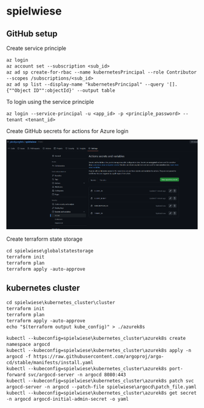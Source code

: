 # spielwiese

## GitHub setup

Create service principle

```shell
az login
az account set --subscription <sub_id>
az ad sp create-for-rbac --name kubernetesPrincipal --role Contributor --scopes /subscriptions/<sub_id>
az ad sp list --display-name "kubernetesPrincipal" --query '[].{""Object ID"":objectId}' --output table
```

To login using the service principle

```shell
az login --service-principal -u <app_id> -p <principle_password> --tenant <tenant_id>
```

Create GitHub secrets for actions for Azure login

![image](docs/secrets.png)

Create terraform state storage

```shell
cd spielwiese\globalstatestorage
terraform init
terraform plan
terraform apply -auto-approve
```

## kubernetes cluster

```shell
cd spielwiese\kubernetes_cluster\cluster
terraform init
terraform plan
terraform apply -auto-approve
echo "$(terraform output kube_config)" > ./azurek8s
```

```shell
kubectl --kubeconfig=spielwiese\kubernetes_cluster\azurek8s create namespace argocd
kubectl --kubeconfig=spielwiese\kubernetes_cluster\azurek8s apply -n argocd -f https://raw.githubusercontent.com/argoproj/argo-cd/stable/manifests/install.yaml
kubectl --kubeconfig=spielwiese\kubernetes_cluster\azurek8s port-forward svc/argocd-server -n argocd 8080:443
kubectl --kubeconfig=spielwiese\kubernetes_cluster\azurek8s patch svc argocd-server -n argocd --patch-file spielwiese\argocd\patch_file.yaml
kubectl --kubeconfig=spielwiese\kubernetes_cluster\azurek8s get secret -n argocd argocd-initial-admin-secret -o yaml
```
